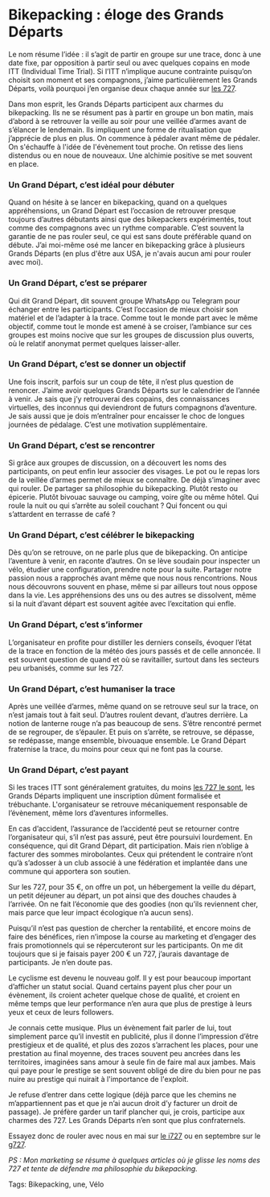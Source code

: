# Bikepacking : éloge des Grands Départs

Le nom résume l’idée : il s’agit de partir en groupe sur une trace, donc à une date fixe, par opposition à partir seul ou avec quelques copains en mode ITT (Individual Time Trial). Si l’ITT n’implique aucune contrainte puisqu’on choisit son moment et ses compagnons, j’aime particulièrement les Grands Départs, voilà pourquoi j’en organise deux chaque année sur [les 727](https://727.tcrouzet.com/).

Dans mon esprit, les Grands Départs participent aux charmes du bikepacking. Ils ne se résument pas à partir en groupe un bon matin, mais d’abord à se retrouver la veille au soir pour une veillée d’armes avant de s’élancer le lendemain. Ils impliquent une forme de ritualisation que j’apprécie de plus en plus. On commence à pédaler avant même de pédaler. On s'échauffe à l'idée de l'évènement tout proche. On retisse des liens distendus ou en noue de nouveaux. Une alchimie positive se met souvent en place.

### Un Grand Départ, c’est idéal pour débuter

Quand on hésite à se lancer en bikepacking, quand on a quelques appréhensions, un Grand Départ est l’occasion de retrouver presque toujours d’autres débutants ainsi que des bikepackers expérimentés, tout comme des compagnons avec un rythme comparable. C’est souvent la garantie de ne pas rouler seul, ce qui est sans doute préférable quand on débute. J’ai moi-même osé me lancer en bikepacking grâce à plusieurs Grands Départs (en plus d'être aux USA, je n'avais aucun ami pour rouler avec moi).

### Un Grand Départ, c’est se préparer

Qui dit Grand Départ, dit souvent groupe WhatsApp ou Telegram pour échanger entre les participants. C’est l’occasion de mieux choisir son matériel et de l’adapter à la trace. Comme tout le monde part avec le même objectif, comme tout le monde est amené à se croiser, l’ambiance sur ces groupes est moins nocive que sur les groupes de discussion plus ouverts, où le relatif anonymat permet quelques laisser-aller.

### Un Grand Départ, c’est se donner un objectif

Une fois inscrit, parfois sur un coup de tête, il n’est plus question de renoncer. J’aime avoir quelques Grands Départs sur le calendrier de l’année à venir. Je sais que j’y retrouverai des copains, des connaissances virtuelles, des inconnus qui deviendront de futurs compagnons d’aventure. Je sais aussi que je dois m’entraîner pour encaisser le choc de longues journées de pédalage. C’est une motivation supplémentaire.

### Un Grand Départ, c’est se rencontrer

Si grâce aux groupes de discussion, on a découvert les noms des participants, on peut enfin leur associer des visages. Le pot ou le repas lors de la veillée d’armes permet de mieux se connaître. De déjà s’imaginer avec qui rouler. De partager sa philosophie du bikepacking. Plutôt resto ou épicerie. Plutôt bivouac sauvage ou camping, voire gîte ou même hôtel. Qui roule la nuit ou qui s’arrête au soleil couchant ? Qui foncent ou qui s’attardent en terrasse de café ?

### Un Grand Départ, c’est célébrer le bikepacking

Dès qu’on se retrouve, on ne parle plus que de bikepacking. On anticipe l’aventure à venir, en raconte d’autres. On se lève soudain pour inspecter un vélo, étudier une configuration, prendre note pour la suite. Partager notre passion nous a rapprochés avant même que nous nous rencontrions. Nous nous découvrons souvent en phase, même si par ailleurs tout nous oppose dans la vie. Les appréhensions des uns ou des autres se dissolvent, même si la nuit d’avant départ est souvent agitée avec l’excitation qui enfle.

### Un Grand Départ, c’est s’informer

L’organisateur en profite pour distiller les derniers conseils, évoquer l’état de la trace en fonction de la météo des jours passés et de celle annoncée. Il est souvent question de quand et où se ravitailler, surtout dans les secteurs peu urbanisés, comme sur les 727.

### Un Grand Départ, c’est humaniser la trace

Après une veillée d’armes, même quand on se retrouve seul sur la trace, on n’est jamais tout à fait seul. D’autres roulent devant, d’autres derrière. La notion de lanterne rouge n’a pas beaucoup de sens. S’être rencontré permet de se regrouper, de s’épauler. Et puis on s’arrête, se retrouve, se dépasse, se redépasse, mange ensemble, bivouaque ensemble. Le Grand Départ fraternise la trace, du moins pour ceux qui ne font pas la course.

### Un Grand Départ, c’est payant

Si les traces ITT sont généralement gratuites, du moins [les 727 le sont](https://727.tcrouzet.com/), les Grands Départs impliquent une inscription dûment formalisée et trébuchante. L'organisateur se retrouve mécaniquement responsable de l’évènement, même lors d’aventures informelles.

En cas d’accident, l’assurance de l’accidenté peut se retourner contre l’organisateur qui, s’il n’est pas assuré, peut être poursuivi lourdement. En conséquence, qui dit Grand Départ, dit participation. Mais rien n’oblige à facturer des sommes mirobolantes. Ceux qui prétendent le contraire n’ont qu’à s’adosser à un club associé à une fédération et implantée dans une commune qui apportera son soutien.

Sur les 727, pour 35 €, on offre un pot, un hébergement la veille du départ, un petit déjeuner au départ, un pot ainsi que des douches chaudes à l’arrivée. On ne fait l’économie que des goodies (non qu’ils reviennent cher, mais parce que leur impact écologique n’a aucun sens).

Puisqu’il n’est pas question de chercher la rentabilité, et encore moins de faire des bénéfices, rien n’impose la course au marketing et d’engager des frais promotionnels qui se répercuteront sur les participants. On me dit toujours que si je faisais payer 200 € un 727, j’aurais davantage de participants. Je n’en doute pas.

Le cyclisme est devenu le nouveau golf. Il y est pour beaucoup important d’afficher un statut social. Quand certains payent plus cher pour un évènement, ils croient acheter quelque chose de qualité, et croient en même temps que leur performance n’en aura que plus de prestige à leurs yeux et ceux de leurs followers.

Je connais cette musique. Plus un évènement fait parler de lui, tout simplement parce qu’il investit en publicité, plus il donne l’impression d’être prestigieux et de qualité, et plus des zozos s’arrachent les places, pour une prestation au final moyenne, des traces souvent peu ancrées dans les territoires, imaginées sans amour à seule fin de faire mal aux jambes. Mais qui paye pour le prestige se sent souvent obligé de dire du bien pour ne pas nuire au prestige qui nuirait à l'importance de l'exploit.

Je refuse d’entrer dans cette logique (déjà parce que les chemins ne m’appartiennent pas et que je n’ai aucun droit d’y facturer un droit de passage). Je préfère garder un tarif plancher qui, je crois, participe aux charmes des 727. Les Grands Départs n’en sont que plus confraternels.

Essayez donc de rouler avec nous en mai sur [le i727](https://727.tcrouzet.com/727-Grand-Depart/) ou en septembre sur le [g727](https://727.tcrouzet.com/g727-Grand-Depart/).

*PS : Mon marketing se résume à quelques articles où je glisse les noms des 727 et tente de défendre ma philosophie du bikepacking.*

Tags: Bikepacking, une, Vélo